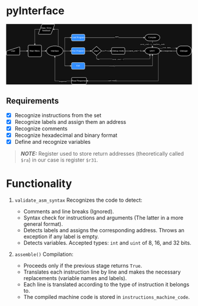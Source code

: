# pyInterface

<p align="center">
  <img src="../img/flow_chart_python.png"/>
</p>

## Requirements

- [x] Recognize instructions from the set
- [x] Recognize labels and assign them an address
- [x] Recognize comments
- [x] Recognize hexadecimal and binary format
- [x] Define and recognize variables

> **_NOTE:_** Register used to store return addresses (theoretically called `$ra`) in our case is register `$r31`.

# Functionality

1. `validate_asm_syntax` Recognizes the code to detect:
    + Comments and line breaks (Ignored).
    + Syntax check for instructions and arguments (The latter in a more general format).
    + Detects labels and assigns the corresponding address. Throws an exception if any label is empty.
    + Detects variables. Accepted types: `int` and `uint` of 8, 16, and 32 bits.
 
2. `assemble()` Compilation:
    + Proceeds only if the previous stage returns `True`.
    + Translates each instruction line by line and makes the necessary replacements (variable names and labels).
    + Each line is translated according to the type of instruction it belongs to.
    + The compiled machine code is stored in `instructions_machine_code`.
